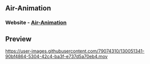 ## Air-Animation

### Website - [Air-Animation](https://airanimation.netlify.app)

## Preview

https://user-images.githubusercontent.com/79074310/130051341-90bf4864-5304-42c4-ba3f-e737d5a70eb4.mov


